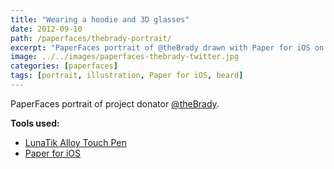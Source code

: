```yaml
---
title: "Wearing a hoodie and 3D glasses"
date: 2012-09-10
path: /paperfaces/thebrady-portrait/
excerpt: "PaperFaces portrait of @theBrady drawn with Paper for iOS on an iPad."
image: ../../images/paperfaces-thebrady-twitter.jpg
categories: [paperfaces]
tags: [portrait, illustration, Paper for iOS, beard]
---
```


PaperFaces portrait of project donator [@theBrady](https://twitter.com/theBrady).

**Tools used:**

- [LunaTik Alloy Touch Pen](https://www.amazon.com/gp/product/B00821TR7G/ref=as_li_ss_tl?ie=UTF8&tag=mademist-20&linkCode=as2&camp=1789&creative=390957&creativeASIN=B00821TR7G)
- [Paper for iOS](https://paper.bywetransfer.com/)
